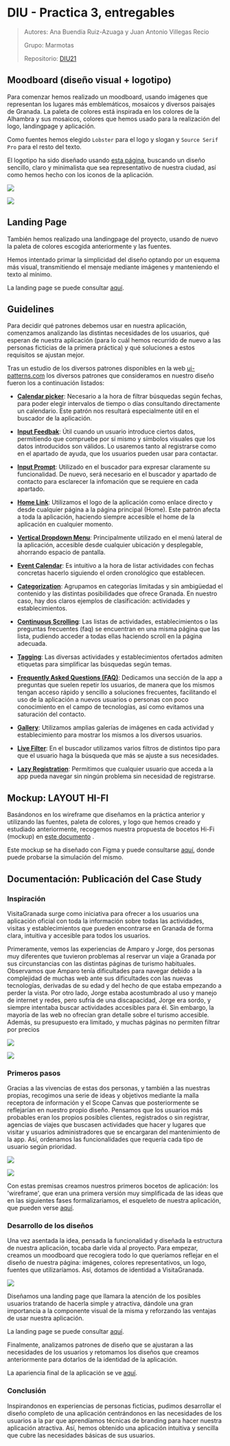 # DIU - Practica 3, entregables

> Autores: Ana Buendía Ruiz-Azuaga y Juan Antonio Villegas Recio
>
> Grupo: Marmotas
>
> Repositorio: [DIU21](https://github.com/Mapachana/DIU21)

## Moodboard (diseño visual + logotipo)   

Para comenzar hemos realizado un moodboard, usando imágenes que representan los lugares más emblemáticos, mosaicos y diversos paisajes de Granada. La paleta de colores está inspirada en los colores de la Alhambra y sus mosaicos, colores que hemos usado para la realización del logo, landingpage y aplicación.

Como fuentes hemos elegido `Lobster` para el logo y slogan y `Source Serif Pro` para el resto del texto. 

El logotipo ha sido diseñado usando [esta página](https://www.tailorbrands.com/es/logo-maker), buscando un diseño sencillo, claro y minimalista que sea representativo de nuestra ciudad, así como hemos hecho con los iconos de la aplicación.

![](./moodboard.png)



![](./iconos.png)



## Landing Page

También hemos realizado una landingpage del proyecto, usando de nuevo la paleta de colores escogida anteriormente y las fuentes.

Hemos intentado primar la simplicidad del diseño optando por un esquema más visual, transmitiendo el mensaje mediante imágenes y manteniendo el texto al mínimo.

La landing page se puede consultar [aquí](https://github.com/Mapachana/DIU21/blob/master/P3/landingpage.pdf).

## Guidelines

Para decidir qué patrones debemos usar en nuestra aplicación, comenzamos analizando las distintas necesidades de los usuarios, qué esperan de nuestra aplicación (para lo cuál hemos recurrido de nuevo a las personas ficticias de la primera práctica) y qué soluciones a estos requisitos se ajustan mejor.

Tras un estudio de los diversos patrones disponibles en la web [ui-patterns.com](http://ui-patterns.com/patterns) los diversos patrones que consideramos en nuestro diseño fueron los a continuación listados:

* [**Calendar picker**](http://ui-patterns.com/patterns/CalendarPicker): Necesario a la hora de filtrar búsquedas según fechas, para poder elegir intervalos de tiempo o días consultando directamente un calendario. Este patrón nos resultará especialmente útil en el buscador de la aplicación.

* [**Input Feedbak**](http://ui-patterns.com/patterns/InputFeedback): Útil cuando un usuario introduce ciertos datos, permitiendo que compruebe por sí mismo y símbolos visuales que los datos introducidos son válidos. Lo usaremos tanto al registrarse como en el apartado de ayuda, que los usuarios pueden usar para contactar.

* [**Input Prompt**](http://ui-patterns.com/patterns/InputPrompt): Utilizado en el buscador para expresar claramente su funcionalidad. De nuevo, será necesario en el buscador y apartado de contacto para esclarecer la infomación que se requiere en cada apartado.

* [**Home Link**](http://ui-patterns.com/patterns/HomeLink): Utilizamos el logo de la aplicación como enlace directo y desde cualquier página a la página principal (Home). Este patrón afecta a toda la aplicación, haciendo siempre accesible el home de la aplicación en cualquier momento.

* [**Vertical Dropdown Menu**](http://ui-patterns.com/patterns/VerticalDropdownMenu): Principalmente utilizado en el menú lateral de la aplicación, accesible desde cualquier ubicación y desplegable, ahorrando espacio de pantalla.

* [**Event Calendar**](http://ui-patterns.com/patterns/EventCalendar): Es intuitivo a la hora de listar actividades con fechas concretas hacerlo siguiendo el orden cronológico que establecen.

* [**Categorization**](http://ui-patterns.com/patterns/categorization): Agrupamos en categorías limitadas y sin ambigüedad el contenido y las distintas posibilidades que ofrece Granada. En nuestro caso, hay dos claros ejemplos de clasificación: actividades y establecimientos.

* [**Continuous Scrolling**](http://ui-patterns.com/patterns/ContinuousScrolling): Las listas de actividades, establecimientos o las preguntas frecuentes (faq) se encuentran en una misma página que las lista, pudiendo acceder a todas ellas haciendo scroll en la página adecuada.

* [**Tagging**](http://ui-patterns.com/patterns/Tag): Las diversas actividades y establecimientos ofertados admiten etiquetas para simplificar las búsquedas según temas.

* [**Frequently Asked Questions (FAQ)**](http://ui-patterns.com/patterns/frequently-asked-questions-faq): Dedicamos una sección de la app a preguntas que suelen repetir los usuarios, de manera que los mismos tengan acceso rápido y sencillo a soluciones frecuentes, facilitando el uso de la aplicación a nuevos usuarios o personas con poco conocimiento en el campo de tecnologías, así como evitamos una saturación del contacto.

* [**Gallery**](http://ui-patterns.com/patterns/Gallery): Utilizamos amplias galerías de imágenes en cada actividad y establecimiento para mostrar los mismos a los diversos usuarios.

* [**Live Filter**](http://ui-patterns.com/patterns/LiveFilter): En el buscador utilizamos varios filtros de distintos tipo para que el usuario haga la búsqueda que más se ajuste a sus necesidades.

* [**Lazy Registration**](http://ui-patterns.com/patterns/LazyRegistration): Permitimos que cualquier usuario que acceda a la app pueda navegar sin ningún problema sin necesidad de registrarse.

## Mockup: LAYOUT HI-FI

Basándonos en los wireframe que diseñamos en la práctica anterior y utilizando las fuentes, paleta de colores, y logo que hemos creado y estudiado anteriormente, recogemos nuestra propuesta de bocetos Hi-Fi (mockup) en [este documento](https://github.com/Mapachana/DIU21/blob/master/P3/mockup.pdf) .

Este mockup se ha diseñado con Figma y puede consultarse [aquí](https://www.figma.com/file/MLUxVUx6N19gKJSYwIf8Nu/wireframe?node-id=0%3A1), donde puede probarse la simulación del mismo.


## Documentación: Publicación del Case Study

### Inspiración

VisitaGranada surge como iniciativa para ofrecer a los usuarios una aplicación oficial con toda la información sobre todas las actividades, visitas y establecimientos que pueden encontrarse en Granada de forma clara, intuitiva y accesible para todos los usuarios.

Primeramente, vemos las experiencias de Amparo y Jorge, dos personas muy diferentes que tuvieron problemas al reservar un viaje a Granada por sus circunstancias con las distintas páginas de turismo habituales. Observamos que Amparo tenía dificultades para navegar debido a la complejidad de muchas web ante sus dificultades con las nuevas tecnologías, derivadas de su edad y del hecho de que estaba empezando a perder la vista. Por otro lado, Jorge estaba acostumbrado al uso y manejo de internet y redes, pero sufría de una discapacidad, Jorge era sordo, y siempre intentaba buscar actividades accesibles para él. Sin embargo, la mayoría de las web no ofrecían gran detalle sobre el turismo accesible. Además, su presupuesto era limitado, y muchas páginas no permiten filtrar por precios

![](../P1/img/userPersonaAmparo.png)

![](../P1/img/userPersonaJorge.png)

### Primeros pasos

Gracias a las vivencias de estas dos personas, y también a las nuestras propias, recogimos una serie de ideas y objetivos mediante la malla receptora de información y el Scope Canvas que posteriormente se reflejarían en nuestro propio diseño. Pensamos que los usuarios más probables eran los propios posibles clientes, registrados o sin registrar, agencias de viajes que buscasen actividades que hacer y lugares que visitar y usuarios administradores que se encargaran del mantenimiento de la app. Así, ordenamos las funcionalidades que requería cada tipo de usuario según prioridad.

![](../P2//img/feedback_capture_grid.png)

![](../P2/img/scope_canvas.png)

Con estas premisas creamos nuestros primeros bocetos de aplicación: los 'wireframe', que eran una primera versión muy simplificada de las ideas que en las siguientes fases formalizariamos, el esqueleto de nuestra aplicación, que pueden verse [aquí](https://github.com/Mapachana/DIU21/blob/master/P2/wireframe.pdf).

### Desarrollo de los diseños

Una vez asentada la idea, pensada la funcionalidad y diseñada la estructura de nuestra aplicación, tocaba darle vida al proyecto. Para empezar, creamos un moodboard que recogiera todo lo que queríamos reflejar en el diseño de nuestra página: imágenes, colores representativos, un logo, fuentes que utilizaríamos. Así, dotamos de identidad a VisitaGranada.

![](./moodboard.png)

Diseñamos una landing page que llamara la atención de los posibles usuarios tratando de hacerla simple y atractiva, dándole una gran importancia a la componente visual de la misma y reforzando las ventajas de usar nuestra aplicación.

La landing page se puede consultar [aquí](https://github.com/Mapachana/DIU21/blob/master/P3/landingpage.pdf).

Finalmente, analizamos patrones de diseño que se ajustaran a las necesidades de los usuarios y retomamos los diseños que creamos anteriormente para dotarlos de la identidad de la aplicación. 

La apariencia final de la aplicación se ve [aquí](https://github.com/Mapachana/DIU21/blob/master/P3/mockup.pdf).

### Conclusión

Inspirandonos en experiencias de personas ficticias, pudimos desarrollar el diseño completo de una aplicación centrándonos en las necesidades de los usuarios a la par que aprendíamos técnicas de branding para hacer nuestra aplicación atractiva. Así, hemos obtenido una aplicación intuitiva y sencilla que cubre las necesidades básicas de sus usuarios.
